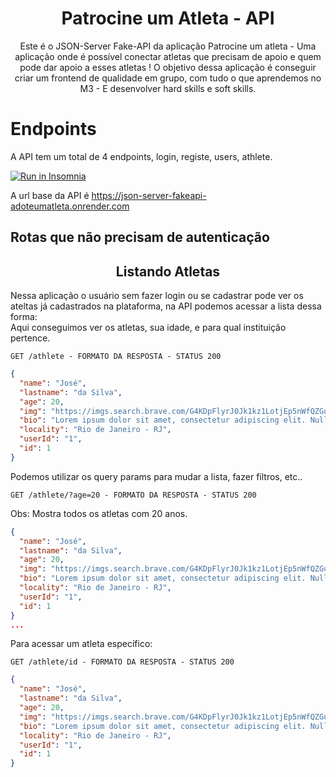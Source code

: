 <h1 align="center">
  Patrocine um Atleta - API
</h1>

<p align = "center">
Este é o JSON-Server Fake-API da aplicação Patrocine um atleta - Uma aplicação onde é possível conectar atletas que precisam de apoio e quem pode dar apoio a esses atletas ! O objetivo dessa aplicação é conseguir criar um frontend de qualidade em grupo, com tudo o que aprendemos no M3 - E desenvolver hard skills e soft skills.
</p>

# **Endpoints**

A API tem um total de 4 endpoints, login, registe, users, athlete.

<a href="https://insomnia.rest/run/?label=Patrocine%20um%20Atleta&uri=https%3A%2F%2Fjson-server-fakeapi-adoteumatleta.onrender.com%2Finsomnia.json" target="_blank"><img src="https://insomnia.rest/images/run.svg" alt="Run in Insomnia"></a>

A url base da API é https://json-server-fakeapi-adoteumatleta.onrender.com

## Rotas que não precisam de autenticação

<h2 align ='center'> Listando Atletas </h2>

Nessa aplicação o usuário sem fazer login ou se cadastrar pode ver os ateltas já cadastrados na plataforma, na API podemos acessar a lista dessa forma: <br/>
Aqui conseguimos ver os atletas, sua idade, e para qual instituição pertence.

`GET /athlete - FORMATO DA RESPOSTA - STATUS 200`

```json
{
  "name": "José",
  "lastname": "da Silva",
  "age": 20,
  "img": "https://imgs.search.brave.com/G4KDpFlyrJ0Jk1kz1LotjEp5nWfQZGuGDo-7tiJp25A/rs:fit:880:670:1/g:ce/aHR0cHM6Ly93d3cu/cGluY2xpcGFydC5j/b20vcGljZGlyL21p/ZGRsZS8xNTUtMTU1/OTMxNl9tYWxlLWF2/YXRhci1jbGlwYXJ0/LnBuZw",
  "bio": "Lorem ipsum dolor sit amet, consectetur adipiscing elit. Nullam in varius sapien. Fusce sagittis euismod enim, ac pellentesque ex sodales ac. Aliquam erat volutpat. Morbi faucibus lacus non elementum cursus. In mattis ante in nibh rhoncus vehicula. Praesent rutrum elit vel justo pharetra, a consequat felis varius. Donec ullamcorper nunc vel tortor consectetur vehicula. Morbi eros arcu, tincidunt gravida egestas sit amet, molestie id sem. Nullam ornare molestie urna, ut blandit leo commodo in. In congue interdum odio a elementum. Nam nec facilisis odio. Duis scelerisque tortor at felis placerat, at interdum ex maximus. Cras id commodo urna. Fusce et feugiat risus, vel fermentum dolor. Donec non ligula massa.",
  "locality": "Rio de Janeiro - RJ",
  "userId": "1",
  "id": 1
}
```

Podemos utilizar os query params para mudar a lista, fazer filtros, etc..

`GET /athlete/?age=20 - FORMATO DA RESPOSTA - STATUS 200`

<span>Obs: Mostra todos os atletas com 20 anos.</span>

```json
{
  "name": "José",
  "lastname": "da Silva",
  "age": 20,
  "img": "https://imgs.search.brave.com/G4KDpFlyrJ0Jk1kz1LotjEp5nWfQZGuGDo-7tiJp25A/rs:fit:880:670:1/g:ce/aHR0cHM6Ly93d3cu/cGluY2xpcGFydC5j/b20vcGljZGlyL21p/ZGRsZS8xNTUtMTU1/OTMxNl9tYWxlLWF2/YXRhci1jbGlwYXJ0/LnBuZw",
  "bio": "Lorem ipsum dolor sit amet, consectetur adipiscing elit. Nullam in varius sapien. Fusce sagittis euismod enim, ac pellentesque ex sodales ac. Aliquam erat volutpat. Morbi faucibus lacus non elementum cursus. In mattis ante in nibh rhoncus vehicula. Praesent rutrum elit vel justo pharetra, a consequat felis varius. Donec ullamcorper nunc vel tortor consectetur vehicula. Morbi eros arcu, tincidunt gravida egestas sit amet, molestie id sem. Nullam ornare molestie urna, ut blandit leo commodo in. In congue interdum odio a elementum. Nam nec facilisis odio. Duis scelerisque tortor at felis placerat, at interdum ex maximus. Cras id commodo urna. Fusce et feugiat risus, vel fermentum dolor. Donec non ligula massa.",
  "locality": "Rio de Janeiro - RJ",
  "userId": "1",
  "id": 1
}
...
```

Para acessar um atleta específico:

`GET /athlete/id - FORMATO DA RESPOSTA - STATUS 200`

```json
{
  "name": "José",
  "lastname": "da Silva",
  "age": 20,
  "img": "https://imgs.search.brave.com/G4KDpFlyrJ0Jk1kz1LotjEp5nWfQZGuGDo-7tiJp25A/rs:fit:880:670:1/g:ce/aHR0cHM6Ly93d3cu/cGluY2xpcGFydC5j/b20vcGljZGlyL21p/ZGRsZS8xNTUtMTU1/OTMxNl9tYWxlLWF2/YXRhci1jbGlwYXJ0/LnBuZw",
  "bio": "Lorem ipsum dolor sit amet, consectetur adipiscing elit. Nullam in varius sapien. Fusce sagittis euismod enim, ac pellentesque ex sodales ac. Aliquam erat volutpat. Morbi faucibus lacus non elementum cursus. In mattis ante in nibh rhoncus vehicula. Praesent rutrum elit vel justo pharetra, a consequat felis varius. Donec ullamcorper nunc vel tortor consectetur vehicula. Morbi eros arcu, tincidunt gravida egestas sit amet, molestie id sem. Nullam ornare molestie urna, ut blandit leo commodo in. In congue interdum odio a elementum. Nam nec facilisis odio. Duis scelerisque tortor at felis placerat, at interdum ex maximus. Cras id commodo urna. Fusce et feugiat risus, vel fermentum dolor. Donec non ligula massa.",
  "locality": "Rio de Janeiro - RJ",
  "userId": "1",
  "id": 1
}
```
